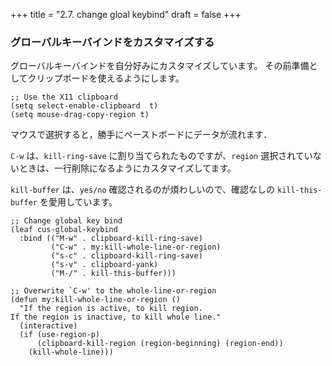 +++
title = "2.7. change gloal keybind"
draft = false
+++
### グローバルキーバインドをカスタマイズする

グローバルキーバインドを自分好みにカスタマイズしています。
その前準備としてクリップボードを使えるようにします。

```elisp
;; Use the X11 clipboard
(setq select-enable-clipboard  t)
(setq mouse-drag-copy-region t)
```

マウスで選択すると，勝手にペーストボードにデータが流れます．

`C-w` は、`kill-ring-save` に割り当てられたものですが、`region` 選択されていないときは、一行削除になるようにカスタマイズしてます。

`kill-buffer` は、`yes/no` 確認されるのが煩わしいので、確認なしの `kill-this-buffer` を愛用しています。

```elisp
;; Change global key bind
(leaf cus-global-keybind
  :bind (("M-w" . clipboard-kill-ring-save)
		 ("C-w" . my:kill-whole-line-or-region)
		 ("s-c" . clipboard-kill-ring-save)
		 ("s-v" . clipboard-yank)
		 ("M-/" . kill-this-buffer)))

;; Overwrite `C-w' to the whole-line-or-region
(defun my:kill-whole-line-or-region ()
  "If the region is active, to kill region.
If the region is inactive, to kill whole line."
  (interactive)
  (if (use-region-p)
	  (clipboard-kill-region (region-beginning) (region-end))
    (kill-whole-line)))
```
